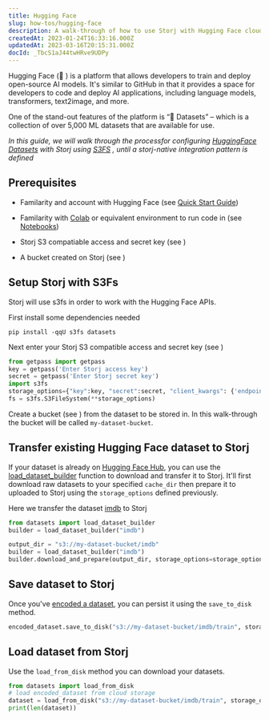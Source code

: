 ```yaml
---
title: Hugging Face
slug: how-tos/hugging-face
description: A walk-through of how to use Storj with Hugging Face cloud storage APIs. Examples of how to transfer, save, and load datasets. 
createdAt: 2023-01-24T16:33:16.000Z
updatedAt: 2023-03-16T20:15:31.000Z
docId: _TbcS1aJ44twHRve9UDPy
---
```


Hugging Face (🤗 ) is a platform that allows developers to train and deploy open-source AI models. It's similar to GitHub in that it provides a space for developers to code and deploy AI applications, including language models, transformers, text2image, and more. &#x20;

One of the stand-out features of the platform is “🤗 Datasets” – which is a collection of over 5,000 ML datasets that are available for use.

*In this guide, we will walk through the processfor configuring *[*HuggingFace Datasets*](https://huggingface.co/docs/datasets/index)* with Storj using *[*S3FS*](https://huggingface.co/docs/datasets/filesystems)* , until a storj-native integration pattern is defined*

## Prerequisites

*   Familarity and account with Hugging Face (see [Quick Start Guide](https://huggingface.co/docs/huggingface_hub/quick-start))

*   Familarity with [Colab](https://colab.research.google.com/) or equivalent environment to run code in (see [Notebooks](https://huggingface.co/docs/transformers/notebooks))

*   Storj S3 compatiable access and secret key (see [](docId\:LueFgrbZ9rJbWtDMXhIWZ))&#x20;

*   A bucket created on Storj (see [](docId\:OJPnxiexQIXHmzGBkvzHc))

## Setup Storj with S3Fs

Storj will use s3fs in order to work with the Hugging Face APIs.

First install some dependencies needed

```shell
pip install -qqU s3fs datasets
```

Next enter your Storj S3 compatible access and secret key (see [](docId\:LueFgrbZ9rJbWtDMXhIWZ))&#x20;

```python
from getpass import getpass
key = getpass('Enter Storj access key')
secret = getpass('Enter Storj secret key')
import s3fs
storage_options={"key":key, "secret":secret, "client_kwargs": {'endpoint_url':"https://gateway.storjshare.io"}}
fs = s3fs.S3FileSystem(**storage_options)
```

Create a bucket (see [](docId\:OJPnxiexQIXHmzGBkvzHc)) from the dataset to be stored in. In this walk-through the bucket will be called `my-dataset-bucket`.

## Transfer existing Hugging Face dataset to Storj

If your dataset is already on [Hugging Face Hub](https://huggingface.co/datasets), you can use the [load\_dataset\_builder](https://huggingface.co/docs/datasets/v2.8.0/en/package_reference/loading_methods#datasets.load_dataset_builder) function to download and transfer it to Storj. It'll first download raw datasets to your specified `cache_dir` then prepare it to uploaded to Storj using the `storage_options` defined previously.

Here we transfer the dataset [imdb](https://huggingface.co/datasets/imdb) to Storj

```python
from datasets import load_dataset_builder
builder = load_dataset_builder("imdb")

output_dir = "s3://my-dataset-bucket/imdb"
builder = load_dataset_builder("imdb")
builder.download_and_prepare(output_dir, storage_options=storage_options, file_format="parquet")
```

## Save dataset to Storj

Once you've [encoded a dataset](https://huggingface.co/docs/datasets/index), you can persist it using the `save_to_disk` method.

```python
encoded_dataset.save_to_disk("s3://my-dataset-bucket/imdb/train", storage_options=storage_options)
```

## Load dataset from Storj

Use the `load_from_disk` method you can download your datasets.

```python
from datasets import load_from_disk
# load encoded_dataset from cloud storage
dataset = load_from_disk("s3://my-dataset-bucket/imdb/train", storage_options=storage_options)  
print(len(dataset))
```

